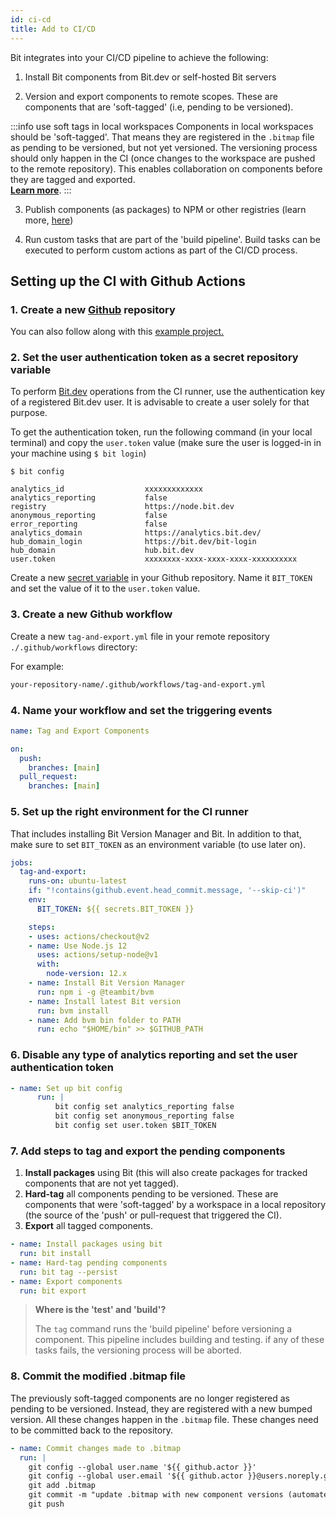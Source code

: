```yaml
---
id: ci-cd
title: Add to CI/CD
---
```


Bit integrates into your CI/CD pipeline to achieve the following:

1. Install Bit components from Bit.dev or self-hosted Bit servers

2. Version and export components to remote scopes. These are components that are 'soft-tagged' (i.e, pending to be versioned).

:::info use soft tags in local workspaces
Components in local workspaces should be 'soft-tagged'.
That means they are registered in the `.bitmap` file as pending to be versioned, but not yet versioned.
The versioning process should only happen in the CI (once changes to the workspace are pushed to the remote repository).
This enables collaboration on components before they are tagged and exported.  
[**Learn more**](/building-with-bit/component/versioning#soft-and-hard-tags-component-collaboration).
:::

3. Publish components (as packages) to NPM or other registries (learn more, [here](/building-with-bit/package/publish-component-packages#publish))

4. Run custom tasks that are part of the 'build pipeline'. Build tasks can be executed to perform custom actions as part of the CI/CD process.

## Setting up the CI with Github Actions

### 1. Create a new [Github](https://github.com) repository

You can also follow along with this [example project.](https://github.com/teambit/harmony-with-github-actions)

### 2. Set the user authentication token as a secret repository variable

To perform [Bit.dev](https://bit.dev) operations from the CI runner, use the authentication key of a registered Bit.dev user. It is advisable to create a user solely for that purpose.

To get the authentication token, run the following command (in your local terminal) and copy the `user.token` value (make sure the user is logged-in in your machine using `$ bit login`)

```shell
$ bit config

analytics_id                  xxxxxxxxxxxxx
analytics_reporting           false
registry                      https://node.bit.dev
anonymous_reporting           false
error_reporting               false
analytics_domain              https://analytics.bit.dev/
hub_domain_login              https://bit.dev/bit-login
hub_domain                    hub.bit.dev
user.token                    xxxxxxxx-xxxx-xxxx-xxxx-xxxxxxxxxx
```

Create a new [secret variable](https://docs.github.com/en/free-pro-team@latest/actions/reference/encrypted-secrets) in your Github repository. Name it `BIT_TOKEN` and set the value of it to the `user.token` value.

### 3. Create a new Github workflow

Create a new `tag-and-export.yml` file in your remote repository `./.github/workflows` directory:

For example:

```sh
your-repository-name/.github/workflows/tag-and-export.yml
```

### 4. Name your workflow and set the triggering events

```yaml
name: Tag and Export Components

on:
  push:
    branches: [main]
  pull_request:
    branches: [main]
```

### 5. Set up the right environment for the CI runner

That includes installing Bit Version Manager and Bit. In addition to that, make sure to set `BIT_TOKEN` as an environment variable (to use later on).

```yaml
jobs:
  tag-and-export:
    runs-on: ubuntu-latest
    if: "!contains(github.event.head_commit.message, '--skip-ci')"
    env:
      BIT_TOKEN: ${{ secrets.BIT_TOKEN }}

    steps:
    - uses: actions/checkout@v2
    - name: Use Node.js 12
      uses: actions/setup-node@v1
      with:
        node-version: 12.x
    - name: Install Bit Version Manager 
      run: npm i -g @teambit/bvm
    - name: Install latest Bit version 
      run: bvm install
    - name: Add bvm bin folder to PATH
      run: echo "$HOME/bin" >> $GITHUB_PATH
```

### 6. Disable any type of analytics reporting and set the user authentication token

```yaml
- name: Set up bit config
      run: |
          bit config set analytics_reporting false
          bit config set anonymous_reporting false
          bit config set user.token $BIT_TOKEN
```

### 7. Add steps to tag and export the pending components

1. **Install packages** using Bit (this will also create packages for tracked components that are not yet tagged).
2. **Hard-tag** all components pending to be versioned. These are components that were 'soft-tagged' by a workspace in a local repository (the source of the 'push' or pull-request that triggered the CI).
3. **Export** all tagged components.

```yaml
- name: Install packages using bit
  run: bit install
- name: Hard-tag pending components
  run: bit tag --persist
- name: Export components
  run: bit export
```

> **Where is the 'test' and 'build'?**
>
> The `tag` command runs the 'build pipeline' before versioning a component. This pipeline includes building and testing. if any of these tasks fails, the versioning process will be aborted.

### 8. Commit the modified .bitmap file

The previously soft-tagged components are no longer registered as pending to be versioned. Instead, they are registered with a new bumped version. All these changes happen in the `.bitmap` file. These changes need to be committed back to the repository.

```yaml
- name: Commit changes made to .bitmap
  run: |
    git config --global user.name '${{ github.actor }}'
    git config --global user.email '${{ github.actor }}@users.noreply.github.com'
    git add .bitmap
    git commit -m "update .bitmap with new component versions (automated)."
    git push
```
